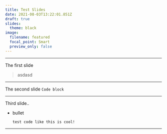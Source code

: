 ```yaml
---
title: Test Slides
date: 2021-08-03T13:22:01.851Z
draft: true
slides:
  theme: black
image:
  filename: featured
  focal_point: Smart
  preview_only: false
---
```

- - -

The first slide

> asdasd

- - -

The second slide
`Code block`

- - -

Third slide..

* bullet

  ```
  test code like this is cool!
  ```

- - -